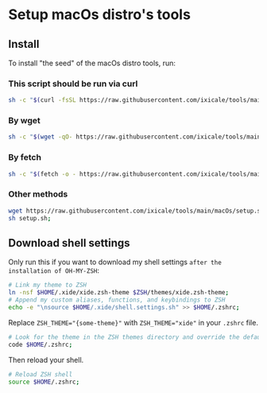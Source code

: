 # Setup macOs distro's tools

## Install

To install "the seed" of the macOs distro tools, run:

### This script should be run via curl

```bash
sh -c "$(curl -fsSL https://raw.githubusercontent.com/ixicale/tools/main/macOs/setup.sh)";

```

### By wget

```bash
sh -c "$(wget -qO- https://raw.githubusercontent.com/ixicale/tools/main/macOs/setup.sh)";

```

### By fetch

```bash
sh -c "$(fetch -o - https://raw.githubusercontent.com/ixicale/tools/main/macOs/setup.sh)";

```

### Other methods

```bash
wget https://raw.githubusercontent.com/ixicale/tools/main/macOs/setup.sh;
sh setup.sh;

```

## Download shell settings

Only run this if you want to download my shell settings `after the installation of OH-MY-ZSH`:

```bash
# Link my theme to ZSH
ln -nsf $HOME/.xide/xide.zsh-theme $ZSH/themes/xide.zsh-theme;
# Append my custom aliases, functions, and keybindings to ZSH
echo -e "\nsource $HOME/.xide/shell.settings.sh" >> $HOME/.zshrc;

```

Replace `ZSH_THEME="{some-theme}"` with `ZSH_THEME="xide"` in your `.zshrc` file.

```bash
# Look for the theme in the ZSH themes directory and override the default theme
code $HOME/.zshrc;

```

Then reload your shell.

```bash
# Reload ZSH shell
source $HOME/.zshrc;

```
